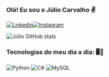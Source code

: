 ### Olá! Eu sou o Júlio Carvalho ✌️

[![Linkedin](https://img.shields.io/badge/LinkedIn-0077B5?style=for-the-badge&logo=linkedin&logoColor=white)](https://www.linkedin.com/in/julio-carvalho-803019234/)[![Instagram](https://img.shields.io/badge/Instagram-E4405F?style=for-the-badge&logo=instagram&logoColor=white)](https://www.instagram.com/julio_ocarvalho/)

![Júlio GitHub stats](https://github-readme-stats.vercel.app/api?username=julioCarvalhoo&show_icons=true&theme=radical)

### Tecnologias do meu dia a dia: 🖥️📕

<div style="display: inline_block">
  <img align="center" alt="Python" src="https://img.shields.io/badge/Python-3776AB?style=for-the-badge&logo=python&logoColor=white" />
  <img align="center" alt="C#" src="https://img.shields.io/badge/C%23-239120?style=for-the-badge&logo=c-sharp&logoColor=white" />
  <img align="center" alt="MySQL" src="https://img.shields.io/badge/MySQL-005C84?style=for-the-badge&logo=mysql&logoColor=white" />
</div><br/>





